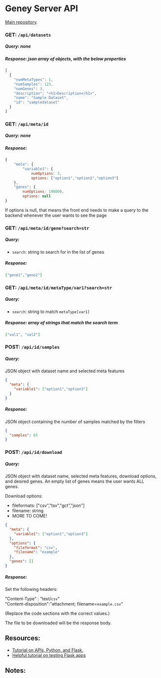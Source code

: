 # Geney Server API

[Main repository](https://github.com/srp33/Geney).

### GET:  `/api/datasets`

##### Query:  none

##### Response: json array of objects, with the below properties

```js
[
  {
    "numMetaTypes": 1,
    "numSamples": 123,
    "numGenes": 3,
    "description": "<h1>Description</h1>",
    "name": "Sample Dataset",
    "id": "sampledataset"
  }
]
```

### GET: `/api/meta/id`

##### Query: none

##### Response:

```js
{
    "meta": {
        "variable1": {
            numOptions: 3,
            options: ["option1","option2","option3"]
    },
    "genes": {
        numOptions: 190000,
        options: null
}
```

If options is null, that means the front end needs to make a query to the backend whenever the user wants to see the page

### GET: `/api/meta/id/gene?search=str`

##### Query: 	

- `search`: string to search for in the list of genes

##### Response:

```json
["gene1","gene2"]
```

### GET: `/api/meta/id/metaType/var1?search=str`

##### Query: 

- `search`: string to match `metaType[var1]`

##### Response: array of strings that match the search term

```json
["val1", "val2"]
```

### POST: `/api/id/samples`

##### Query:

JSON object with dataset name and selected meta features

```json
{
  "meta": {
    "variable1": ["option1","option3"]
  }
}
```

##### Response: 	

JSON object containing the number of samples matched by the filters

```json
{
  "samples": 65
}
```

### POST: `/api/id/download`

##### Query: 	

JSON object with dataset name, selected meta features, download options, and desired genes. An empty list of genes means the user wants ALL genes.

Download options:

- fileformats: ["csv","tsv","gct","json"]
- filename: string
- MORE TO COME!

```json
{
  "meta": {
    "variable1": ["option1","option3"]
  },
  "options": {
    "fileformat": "csv",
    "filename": "example"
  },
  "genes": []
}
```

##### Response:

Set the following headers:

"Content-Type" : "text/`csv`"  
"Content-disposition":"attachment; filename=`example.csv`"
		
(Replace the code sections with the correct values.)

The file to be downloaded will be the response body.

## Resources: 

- [Tutorial on APIs, Python, and Flask.](https://blog.miguelgrinberg.com/post/designing-a-restful-api-with-python-and-flask)
- [Helpful tutorial on testing Flask apps](http://flask.pocoo.org/docs/0.12/testing/)

## Notes:
